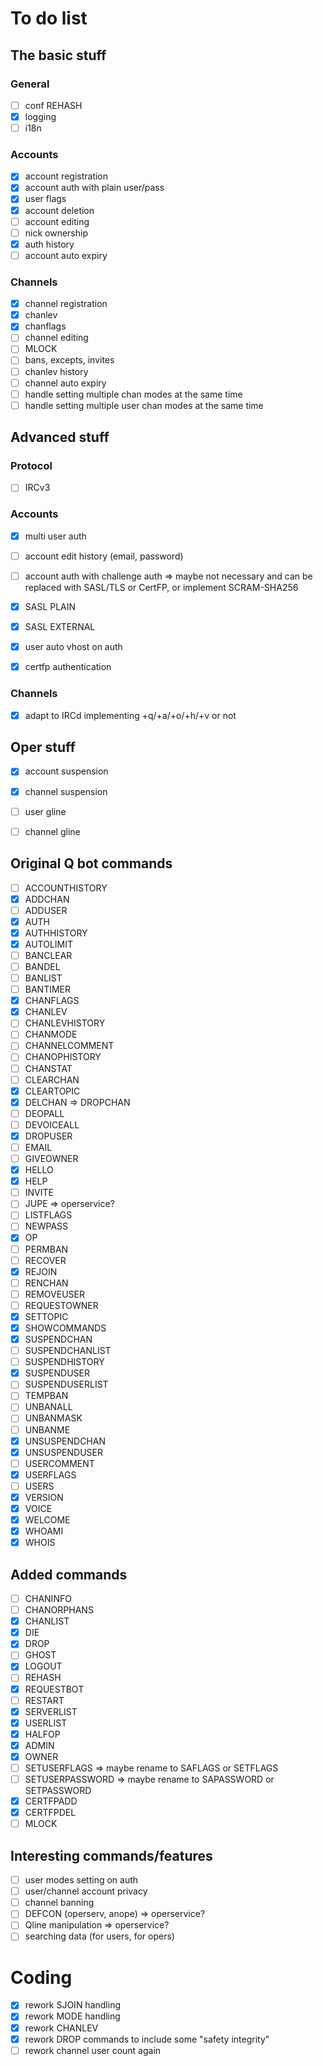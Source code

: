 # To do list

## The basic stuff

### General
- [ ] conf REHASH
- [X] logging
- [ ] i18n

### Accounts
- [X] account registration
- [X] account auth with plain user/pass
- [X] user flags
- [X] account deletion
- [ ] account editing
- [ ] nick ownership
- [X] auth history
- [ ] account auto expiry

### Channels
- [X] channel registration
- [X] chanlev
- [X] chanflags
- [ ] channel editing
- [ ] MLOCK
- [ ] bans, excepts, invites
- [ ] chanlev history
- [ ] channel auto expiry
- [ ] handle setting multiple chan modes at the same time
- [ ] handle setting multiple user chan modes at the same time

## Advanced stuff

### Protocol
- [ ] IRCv3

### Accounts
- [X] multi user auth
- [ ] account edit history (email, password)
- [ ] account auth with challenge auth => maybe not necessary and can be replaced with SASL/TLS or CertFP, or implement SCRAM-SHA256
- [X] SASL PLAIN
- [X] SASL EXTERNAL
- [X] user auto vhost on auth
- [X] certfp authentication


### Channels
- [X] adapt to IRCd implementing +q/+a/+o/+h/+v or not

## Oper stuff
- [X] account suspension
- [X] channel suspension
- [ ] user gline
- [ ] channel gline


## Original Q bot commands
- [ ] ACCOUNTHISTORY
- [X] ADDCHAN
- [ ] ADDUSER
- [X] AUTH
- [X] AUTHHISTORY
- [X] AUTOLIMIT
- [ ] BANCLEAR
- [ ] BANDEL
- [ ] BANLIST
- [ ] BANTIMER
- [X] CHANFLAGS
- [X] CHANLEV
- [ ] CHANLEVHISTORY
- [ ] CHANMODE
- [ ] CHANNELCOMMENT
- [ ] CHANOPHISTORY
- [ ] CHANSTAT
- [ ] CLEARCHAN
- [X] CLEARTOPIC
- [X] DELCHAN => DROPCHAN
- [ ] DEOPALL
- [ ] DEVOICEALL
- [X] DROPUSER
- [ ] EMAIL
- [ ] GIVEOWNER
- [X] HELLO
- [X] HELP
- [ ] INVITE
- [ ] JUPE  => operservice?
- [ ] LISTFLAGS
- [ ] NEWPASS
- [X] OP
- [ ] PERMBAN
- [ ] RECOVER
- [X] REJOIN
- [ ] RENCHAN
- [ ] REMOVEUSER
- [ ] REQUESTOWNER
- [X] SETTOPIC
- [X] SHOWCOMMANDS
- [X] SUSPENDCHAN
- [ ] SUSPENDCHANLIST
- [ ] SUSPENDHISTORY
- [X] SUSPENDUSER
- [ ] SUSPENDUSERLIST
- [ ] TEMPBAN
- [ ] UNBANALL
- [ ] UNBANMASK
- [ ] UNBANME
- [X] UNSUSPENDCHAN
- [X] UNSUSPENDUSER
- [ ] USERCOMMENT
- [X] USERFLAGS
- [ ] USERS
- [X] VERSION
- [X] VOICE
- [X] WELCOME
- [X] WHOAMI
- [X] WHOIS

## Added commands
- [ ] CHANINFO
- [ ] CHANORPHANS
- [X] CHANLIST
- [X] DIE
- [X] DROP
- [ ] GHOST
- [X] LOGOUT
- [ ] REHASH
- [X] REQUESTBOT
- [ ] RESTART
- [X] SERVERLIST
- [X] USERLIST
- [X] HALFOP
- [X] ADMIN
- [X] OWNER
- [ ] SETUSERFLAGS => maybe rename to SAFLAGS or SETFLAGS
- [ ] SETUSERPASSWORD => maybe rename to SAPASSWORD or SETPASSWORD
- [X] CERTFPADD
- [X] CERTFPDEL
- [ ] MLOCK

## Interesting commands/features
- [ ] user modes setting on auth
- [ ] user/channel account privacy
- [ ] channel banning
- [ ] DEFCON (operserv, anope)  => operservice?
- [ ] Qline manipulation => operservice?
- [ ] searching data (for users, for opers)

# Coding
- [X] rework SJOIN handling
- [X] rework MODE handling
- [X] rework CHANLEV
- [X] rework DROP commands to include some "safety integrity"
- [ ] rework channel user count again
